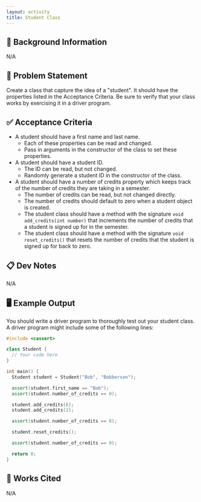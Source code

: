 ```yaml
---
layout: activity
title: Student Class
---
```


## 🔖 Background Information

N/A

## 🎯 Problem Statement

Create a class that capture the idea of a "student". It should have the properties listed in the Acceptance Criteria. Be sure to verify that your class works by exercising it in a driver program.

## ✅ Acceptance Criteria

* A student should have a first name and last name.
  * Each of these properties can be read and changed.
  * Pass in arguments in the constructor of the class to set these properties.
* A student should have a student ID.
  * The ID can be read, but not changed.
  * Randomly generate a student ID in the constructor of the class.
* A student should have a number of credits property which keeps track of the number of credits they are taking in a semester.
  * The number of credits can be read, but not changed directly.
  * The number of credits should default to zero when a student object is created.
  * The student class should have a method with the signature `void add_credits(int number)` that increments the number of credits that a student is signed up for in the semester.
  * The student class should have a method with the signature `void reset_credits()` that resets the number of credits that the student is signed up for back to zero.

## 📋 Dev Notes

N/A

## 🖥️ Example Output

You should write a driver program to thoroughly test out your student class. A driver program might include some of the following lines:

```cpp
#include <cassert>

class Student {
  // Your code here
}

int main() {
  Student student = Student("Bob", "Bobberson");

  assert(student.first_name == "Bob");
  assert(student.number_of_credits == 0);

  student.add_credits(6);
  student.add_credits(2);

  assert(student.number_of_credits == 8);

  student.reset_credits();

  assert(student.number_of_credits == 0);

  return 0;
}
```

## 📘 Works Cited

N/A

